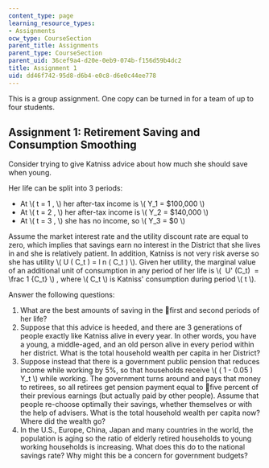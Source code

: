```yaml
---
content_type: page
learning_resource_types:
- Assignments
ocw_type: CourseSection
parent_title: Assignments
parent_type: CourseSection
parent_uid: 36cef9a4-d20e-0eb9-074b-f156d59b4dc2
title: Assignment 1
uid: dd46f742-95d8-d6b4-e0c8-d6e0c44ee778
---
```


This is a group assignment. One copy can be turned in for a team of up to four students.

Assignment 1: Retirement Saving and Consumption Smoothing
---------------------------------------------------------

Consider trying to give Katniss advice about how much she should save when young.

Her life can be split into 3 periods:

*   At \\( t = 1 , \\) her after-tax income is \\( Y\_1 = $100,000 \\)
*   At \\( t = 2 , \\) her after-tax income is \\( Y\_2 = $140,000 \\)
*   At \\( t = 3 , \\) she has no income, so \\( Y\_3 = $0 \\)

Assume the market interest rate and the utility discount rate are equal to zero, which implies that savings earn no interest in the District that she lives in and she is relatively patient. In addition, Katniss is not very risk averse so she has utility \\( U ( C\_t ) = l n ( C\_t ) \\). Given her utility, the marginal value of an additional unit of consumption in any period of her life is \\(  U' (C\_t)  =  \\frac 1 {C\_t} \\) , where \\( C\_t \\) is Katniss' consumption during period \\( t \\).

Answer the following questions:

1.  What are the best amounts of saving in the first and second periods of her life?
2.  Suppose that this advice is heeded, and there are 3 generations of people exactly like Katniss alive in every year. In other words, you have a young, a middle-aged, and an old person alive in every period within her district. What is the total household wealth per capita in her District?
3.  Suppose instead that there is a government public pension that reduces income while working by 5%, so that households receive \\( ( 1 - 0.05 ) Y\_t \\) while working. The government turns around and pays that money to retirees, so all retirees get pension payment equal to five percent of their previous earnings (but actually paid by other people). Assume that people re-choose optimally their savings, whether themselves or with the help of advisers. What is the total household wealth per capita now? Where did the wealth go?
4.  In the U.S., Europe, China, Japan and many countries in the world, the population is aging so the ratio of elderly retired households to young working households is increasing. What does this do to the national savings rate? Why might this be a concern for government budgets?